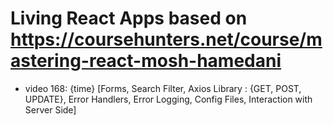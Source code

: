 # Living React Apps based on https://coursehunters.net/course/mastering-react-mosh-hamedani

- video 168: {time} [Forms, Search Filter, Axios Library : {GET, POST, UPDATE}, Error Handlers, Error Logging, Config Files, Interaction with Server Side]
